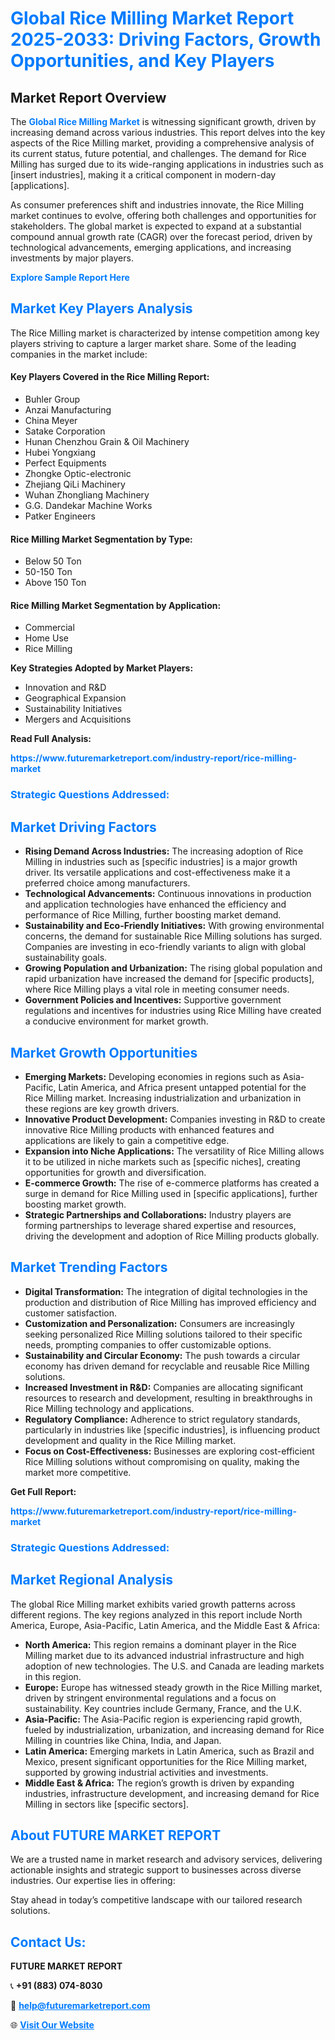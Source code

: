 <h1 style="color: #007BFF;">Global Rice Milling Market Report 2025-2033: Driving Factors, Growth Opportunities, and Key Players</h1>

<section id="overview">
<h2>Market Report Overview</h2>
<p>The <a href="https://www.futuremarketreport.com/industry-report/rice-milling-market" style="color: #007BFF; text-decoration: none;"><strong>Global Rice Milling Market</strong></a> is witnessing significant growth, driven by increasing demand across various industries. This report delves into the key aspects of the Rice Milling market, providing a comprehensive analysis of its current status, future potential, and challenges. The demand for Rice Milling has surged due to its wide-ranging applications in industries such as [insert industries], making it a critical component in modern-day [applications].</p>
<p>As consumer preferences shift and industries innovate, the Rice Milling market continues to evolve, offering both challenges and opportunities for stakeholders. The global market is expected to expand at a substantial compound annual growth rate (CAGR) over the forecast period, driven by technological advancements, emerging applications, and increasing investments by major players.</p>
</section>

<section id="overview">
<p><a href="https://www.futuremarketreport.com/request-sample/reportId=128445" style="color: #007BFF; text-decoration: none;"><strong>Explore Sample Report Here</strong></a></p>
</section>

<section id="key-players">
<h2 style="color: #007BFF;">Market Key Players Analysis</h2>
<p>The Rice Milling market is characterized by intense competition among key players striving to capture a larger market share. Some of the leading companies in the market include:</p>
<h4>Key Players Covered in the Rice Milling Report:</h4>
<ul><li>Buhler Group</li><li>Anzai Manufacturing</li><li>China Meyer</li><li>Satake Corporation</li><li>Hunan Chenzhou Grain &amp; Oil Machinery</li><li>Hubei Yongxiang</li><li>Perfect Equipments</li><li>Zhongke Optic-electronic</li><li>Zhejiang QiLi Machinery</li><li>Wuhan Zhongliang Machinery</li><li>G.G. Dandekar Machine Works</li><li>Patker Engineers</li></ul>
<h4>Rice Milling Market Segmentation by Type:</h4>
<ul><li>Below 50 Ton</li><li>50-150 Ton</li><li>Above 150 Ton</li></ul>

<h4>Rice Milling Market Segmentation by Application:</h4>
<ul><li>Commercial</li><li>Home Use</li><li>Rice Milling</li></ul>
<p><strong>Key Strategies Adopted by Market Players:</strong></p>
<ul>
<li>Innovation and R&D</li>
<li>Geographical Expansion</li>
<li>Sustainability Initiatives</li>
<li>Mergers and Acquisitions</li>
</ul>
</section>

<section>
<p><strong>Read Full Analysis: </strong></p><a href="https://www.futuremarketreport.com/industry-report/rice-milling-market" style="color: #007BFF; text-decoration: none;"><strong>https://www.futuremarketreport.com/industry-report/rice-milling-market</strong></a>
<h3 style="color: #007BFF;">Strategic Questions Addressed:</h3>
</section>

<section id="driving-factors">
<h2 style="color: #007BFF;">Market Driving Factors</h2>
<ul>
<li><strong>Rising Demand Across Industries:</strong> The increasing adoption of Rice Milling in industries such as [specific industries] is a major growth driver. Its versatile applications and cost-effectiveness make it a preferred choice among manufacturers.</li>
<li><strong>Technological Advancements:</strong> Continuous innovations in production and application technologies have enhanced the efficiency and performance of Rice Milling, further boosting market demand.</li>
<li><strong>Sustainability and Eco-Friendly Initiatives:</strong> With growing environmental concerns, the demand for sustainable Rice Milling solutions has surged. Companies are investing in eco-friendly variants to align with global sustainability goals.</li>
<li><strong>Growing Population and Urbanization:</strong> The rising global population and rapid urbanization have increased the demand for [specific products], where Rice Milling plays a vital role in meeting consumer needs.</li>
<li><strong>Government Policies and Incentives:</strong> Supportive government regulations and incentives for industries using Rice Milling have created a conducive environment for market growth.</li>
</ul>
</section>

<section id="growth-opportunities">
<h2 style="color: #007BFF;">Market Growth Opportunities</h2>
<ul>
<li><strong>Emerging Markets:</strong> Developing economies in regions such as Asia-Pacific, Latin America, and Africa present untapped potential for the Rice Milling market. Increasing industrialization and urbanization in these regions are key growth drivers.</li>
<li><strong>Innovative Product Development:</strong> Companies investing in R&D to create innovative Rice Milling products with enhanced features and applications are likely to gain a competitive edge.</li>
<li><strong>Expansion into Niche Applications:</strong> The versatility of Rice Milling allows it to be utilized in niche markets such as [specific niches], creating opportunities for growth and diversification.</li>
<li><strong>E-commerce Growth:</strong> The rise of e-commerce platforms has created a surge in demand for Rice Milling used in [specific applications], further boosting market growth.</li>
<li><strong>Strategic Partnerships and Collaborations:</strong> Industry players are forming partnerships to leverage shared expertise and resources, driving the development and adoption of Rice Milling products globally.</li>
</ul>
</section>

<section id="trending-factors">
<h2 style="color: #007BFF;">Market Trending Factors</h2>
<ul>
<li><strong>Digital Transformation:</strong> The integration of digital technologies in the production and distribution of Rice Milling has improved efficiency and customer satisfaction.</li>
<li><strong>Customization and Personalization:</strong> Consumers are increasingly seeking personalized Rice Milling solutions tailored to their specific needs, prompting companies to offer customizable options.</li>
<li><strong>Sustainability and Circular Economy:</strong> The push towards a circular economy has driven demand for recyclable and reusable Rice Milling solutions.</li>
<li><strong>Increased Investment in R&D:</strong> Companies are allocating significant resources to research and development, resulting in breakthroughs in Rice Milling technology and applications.</li>
<li><strong>Regulatory Compliance:</strong> Adherence to strict regulatory standards, particularly in industries like [specific industries], is influencing product development and quality in the Rice Milling market.</li>
<li><strong>Focus on Cost-Effectiveness:</strong> Businesses are exploring cost-efficient Rice Milling solutions without compromising on quality, making the market more competitive.</li>
</ul>
</section>

<section>
<p><strong>Get Full Report: </strong></p><a href="https://www.futuremarketreport.com/industry-report/rice-milling-market" style="color: #007BFF; text-decoration: none;"><strong>https://www.futuremarketreport.com/industry-report/rice-milling-market</strong></a>
<h3 style="color: #007BFF;">Strategic Questions Addressed:</h3>
</section>


<section id="regional-analysis">
<h2 style="color: #007BFF;">Market Regional Analysis</h2>
<p>The global Rice Milling market exhibits varied growth patterns across different regions. The key regions analyzed in this report include North America, Europe, Asia-Pacific, Latin America, and the Middle East & Africa:</p>
<ul>
<li><strong>North America:</strong> This region remains a dominant player in the Rice Milling market due to its advanced industrial infrastructure and high adoption of new technologies. The U.S. and Canada are leading markets in this region.</li>
<li><strong>Europe:</strong> Europe has witnessed steady growth in the Rice Milling market, driven by stringent environmental regulations and a focus on sustainability. Key countries include Germany, France, and the U.K.</li>
<li><strong>Asia-Pacific:</strong> The Asia-Pacific region is experiencing rapid growth, fueled by industrialization, urbanization, and increasing demand for Rice Milling in countries like China, India, and Japan.</li>
<li><strong>Latin America:</strong> Emerging markets in Latin America, such as Brazil and Mexico, present significant opportunities for the Rice Milling market, supported by growing industrial activities and investments.</li>
<li><strong>Middle East & Africa:</strong> The region’s growth is driven by expanding industries, infrastructure development, and increasing demand for Rice Milling in sectors like [specific sectors].</li>
</ul>
</section>

<footer>
<h2 style="color: #007BFF;">About FUTURE MARKET REPORT</h2>
<p>We are a trusted name in market research and advisory services, delivering actionable insights and strategic support to businesses across diverse industries. Our expertise lies in offering:</p>

<p>Stay ahead in today’s competitive landscape with our tailored research solutions.</p>

<h2 style="color: #007BFF;">Contact Us:</h2>
<p><strong>FUTURE MARKET REPORT</strong></p>
<p>📞 <strong>+91 (883) 074-8030</strong></p>
<p>📧 <strong><a href="mailto:help@futuremarketreport.com" style="color: #007BFF;">help@futuremarketreport.com</a></strong></p>
<p>🌐 <strong><a href="https://www.futuremarketreport.com/" style="color: #007BFF;">Visit Our Website</a></strong></p>
</footer>